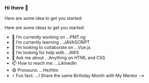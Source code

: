 ### Hi there 👋

Here are some idea to get you started:

Here are some ideas to get you started:

- 🔭 I’m currently working on ...PMT.ng
- 🌱 I’m currently learning ...JAVASCRIPT
- 👯 I’m looking to collaborate on ...Vue.js
- 🤔 I’m looking for help with ...AWS
- 💬 Ask me about ...Anything on HTML and CSS
- 📫 How to reach me: ...LikinedIn
- 😄 Pronouns: ...He/Him
- ⚡ Fun fact: ...I Share the same Birthday Month with My Mentor
-->
